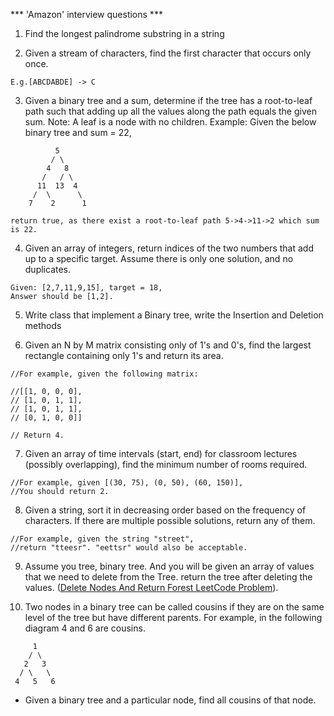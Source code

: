 *** 'Amazon' interview questions ***
1. Find the longest palindrome substring in a string

2. Given a stream of characters, find the first character that occurs only once.
```
E.g.[ABCDABDE] -> C
```

3. Given a binary tree and a sum, determine if the tree has a root-to-leaf 
path such that adding up all the values along the path equals the given sum.
Note: A leaf is a node with no children. 
Example: Given the below binary tree and sum = 22,
```
          5
         / \
        4   8  
       /   / \
      11  13  4
     /  \      \
    7    2      1

return true, as there exist a root-to-leaf path 5->4->11->2 which sum is 22.
```

4. Given an array of integers, return indices of the two numbers that add up to a specific target.
Assume there is only one solution, and no duplicates.
```
Given: [2,7,11,9,15], target = 18,
Answer should be [1,2].
```

5. Write class that implement a Binary tree, write the Insertion and Deletion methods

6. Given an N by M matrix consisting only of 1's and 0's, find the largest rectangle containing only 1's and return its area.
```
//For example, given the following matrix:

//[[1, 0, 0, 0],
// [1, 0, 1, 1],
// [1, 0, 1, 1],
// [0, 1, 0, 0]]

// Return 4.
```

7. Given an array of time intervals (start, end) for classroom lectures (possibly overlapping), find the minimum number of rooms required.
```
//For example, given [(30, 75), (0, 50), (60, 150)],
//You should return 2.
```

8. Given a string, sort it in decreasing order based on the frequency of characters. If there are multiple possible solutions, return any of them.
```
//For example, given the string "street",
//return "tteesr". "eettsr" would also be acceptable.
```

9. Assume you tree, binary tree. And you will be given an array of values that we need to delete from the Tree. return the tree after deleting the values.
([Delete Nodes And Return Forest LeetCode Problem](https://leetcode.com/problems/delete-nodes-and-return-forest/)).


10. Two nodes in a binary tree can be called cousins if they are on the same level of the tree but have different parents.
For example, in the following diagram 4 and 6 are cousins.
```
     1
    / \
   2   3
  / \   \
 4   5   6
```
* Given a binary tree and a particular node, find all cousins of that node.

